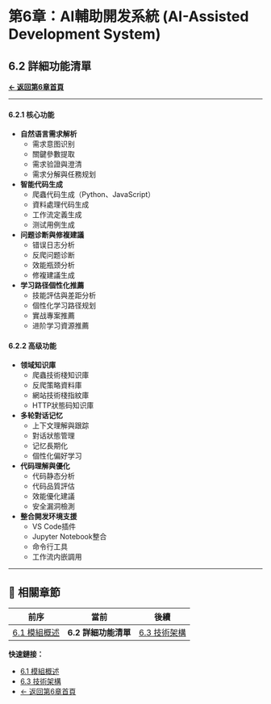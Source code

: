 # 第6章：AI輔助開发系統 (AI-Assisted Development System)

## 6.2 詳細功能清單

**[← 返回第6章首頁](ch6-index.md)**

---

#### 6.2.1 核心功能
- **自然语言需求解析**
  - 需求意图识别
  - 關鍵參數提取
  - 需求验證與澄清
  - 需求分解與任務规划
- **智能代码生成**
  - 爬蟲代码生成（Python、JavaScript）
  - 資料處理代码生成
  - 工作流定義生成
  - 测试用例生成
- **问题诊断與修複建議**
  - 错误日志分析
  - 反爬问题诊断
  - 效能瓶颈分析
  - 修複建議生成
- **学习路径個性化推薦**
  - 技能評估與差距分析
  - 個性化学习路径规划
  - 實战專案推薦
  - 进阶学习資源推薦

#### 6.2.2 高级功能
- **领域知识庫**
  - 爬蟲技術棧知识庫
  - 反爬策略資料庫
  - 網站技術棧指紋庫
  - HTTP狀態码知识庫
- **多轮對话记忆**
  - 上下文理解與跟踪
  - 對话狀態管理
  - 记忆長期化
  - 個性化偏好学习
- **代码理解與優化**
  - 代码静态分析
  - 代码品質評估
  - 效能優化建議
  - 安全漏洞檢測
- **整合開发环境支援**
  - VS Code插件
  - Jupyter Notebook整合
  - 命令行工具
  - 工作流内嵌調用

---

## 📑 相關章節

| 前序 | 當前 | 後續 |
|-----|------|------|
| [6.1 模組概述](ch6-1-模組概述.md) | **6.2 詳細功能清單** | [6.3 技術架構](ch6-3-技術架構.md) |

**快速鏈接：**
- [6.1 模組概述](ch6-1-模組概述.md)
- [6.3 技術架構](ch6-3-技術架構.md)
- [← 返回第6章首頁](ch6-index.md)
